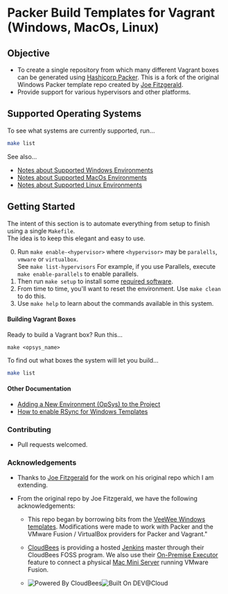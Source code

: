 # Packer Build Templates for Vagrant (Windows, MacOs, Linux)

## Objective
* To create a single repository from which many different Vagrant boxes can be generated using [Hashicorp
  Packer](http://www.packer.io).  This is a fork of the original Windows Packer template repo created 
  by [Joe Fitzgerald](https://github.com/joefitzgerald/packer-windows). 
* Provide support for various hypervisors and other platforms.


## Supported Operating Systems
To see what systems are currently supported, run...
```bash 
make list
```

See also...

* [Notes about Supported Windows Environments](./docs/windows/notes_about_supported_environments.md)
* [Notes about Supported MacOs Environments](./docs/macos/notes_about_supported_environments.md)
* [Notes about Supported Linux Environments](./docs/linux/notes_about_supported_environments.md)
 
## Getting Started
The intent of this section is to automate everything from setup to finish using a single `Makefile`.  
The idea is to keep this elegant and easy to use.

0. Run `make enable-<hypervisor>` where `<hypervisor>` may be `paralells`, `vmware` or `virtualbox`.  
   See `make list-hypervisors`  For example, if you use Parallels, execute `make enable-parallels` to
   enable parallels.
1. Then run `make setup` to install some [required software](docs/required_software.md).  
2. From time to time, you'll want to reset the environment.  Use `make clean` to do this.
3. Use `make help` to learn about the commands available in this system.

#### Building Vagrant Boxes
Ready to build a Vagrant box?  Run this...
```
make <opsys_name>
```

To find out what boxes the system will let you build...
```bash 
make list
```

#### Other Documentation

* [Adding a New Environment (OpSys) to the Project](docs/adding_new_box.md)
* [How to enable RSync for Windows Templates](docs/enable-rsync-for-windows-templates.md)


### Contributing
* Pull requests welcomed.

### Acknowledgements

* Thanks to [Joe Fitzgerald](https://github.com/joefitzgerald/packer-windows) for the work on his original 
  repo which I am extending.

* From the original repo by Joe Fitzgerald, we have the following acknowledgements:

  * This repo began by borrowing bits from the [VeeWee Windows templates](https://github.com/jedi4ever/veewee/tree/master/templates). 
    Modifications were made to work with Packer and the VMware Fusion / VirtualBox providers for Packer and Vagrant." 

  * [CloudBees](http://www.cloudbees.com) is providing a hosted [Jenkins](http://jenkins-ci.org/) master through
    their CloudBees FOSS program. We also use their [On-Premise Executor](https://developer.cloudbees.com/bin/view/DEV/On-Premise+Executors) feature
    to connect a physical [Mac Mini Server](http://www.apple.com/mac-mini/server/) running VMware Fusion.

  * ![Powered By CloudBees](http://www.cloudbees.com/sites/default/files/Button-Powered-by-CB.png "Powered By CloudBees")![Built On DEV@Cloud](http://www.cloudbees.com/sites/default/files/Button-Built-on-CB-1.png "Built On DEV@Cloud")
